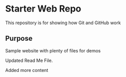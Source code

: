# Starter Web Repo

This repository is for showing how Git and GitHub work

## Purpose

Sample website with plenty of files for demos

Updated Read Me File.

Added more content 